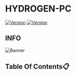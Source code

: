 # HYDROGEN-PC

[![Version](https://img.shields.io/badge/HYDROGEN-blue.svg?maxAge=259200)]()
[![Version](https://img.shields.io/badge/Version-1.3-red.svg?maxAge=259200)]()



## INFO 
![Banner](https://raw.githubusercontent.com/Encode-Hub/test2/main/files/WhatsApp-Image-2023-07-23-at-5.52.09-PM%20(3).png?token=GHSAT0AAAAAACUHSN2Z2OEZ3LUFSFI4BAGYZUAAOQQ)

## Table Of Contents📋

